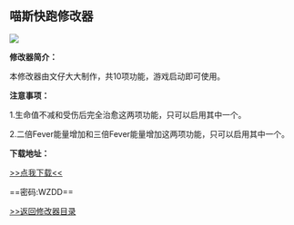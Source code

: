 ## 喵斯快跑修改器

![](/images/MuseDash.png)

**修改器简介：**

本修改器由文仔大大制作，共10项功能，游戏启动即可使用。

**注意事项：**

1.生命值不减和受伤后完全治愈这两项功能，只可以启用其中一个。

2.二倍Fever能量增加和三倍Fever能量增加这两项功能，只可以启用其中一个。

**下载地址：**

[>>点我下载<<](https://rcspojie.lanzoue.com/b028hqacb)

==密码:WZDD==



[>>返回修改器目录](/GameTrainer/README)